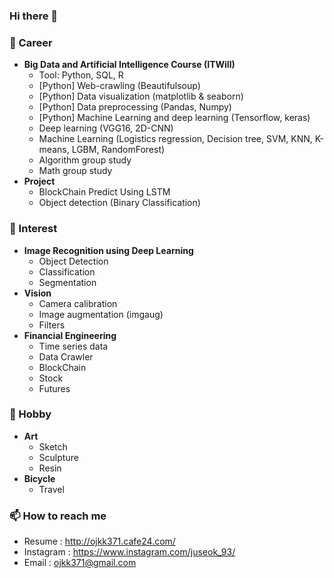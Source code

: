 ### Hi there 👋


### 🔭 Career
  - **Big Data and Artificial Intelligence Course (ITWill)**
    - Tool: Python, SQL, R
    - [Python] Web-crawling (Beautifulsoup)
    - [Python] Data visualization (matplotlib & seaborn)
    - [Python] Data preprocessing (Pandas, Numpy)
    - [Python] Machine Learning and deep learning (Tensorflow, keras)
    - Deep learning (VGG16, 2D-CNN)
    - Machine Learning (Logistics regression, Decision tree, SVM, KNN, K-means, LGBM, RandomForest)
    - Algorithm group study
    - Math group study
  - **Project**
    - BlockChain Predict Using LSTM
    - Object detection (Binary Classification)
### 🌱 Interest
- **Image Recognition using Deep Learning**
    - Object Detection
    - Classification
    - Segmentation
- **Vision**
    - Camera calibration
    - Image augmentation (imgaug)
    - Filters
- **Financial Engineering**
    - Time series data
    - Data Crawler
    - BlockChain
    - Stock
    - Futures
    
### 👯 Hobby
- **Art**
    - Sketch
    - Sculpture
    - Resin
- **Bicycle**
    - Travel

### 📫 How to reach me
- Resume : http://ojkk371.cafe24.com/
- Instagram : https://www.instagram.com/juseok_93/
- Email : ojkk371@gmail.com


<!--
**ojkk371/ojkk371** is a ✨ _special_ ✨ repository because its `README.md` (this file) appears on your GitHub profile.

Here are some ideas to get you started:

- 🔭 I’m currently working on ...
- 🌱 I’m currently learning ...
- 👯 I’m looking to collaborate on ...
- 🤔 I’m looking for help with ...
- 💬 Ask me about ...
- 📫 How to reach me: ...
- 😄 Pronouns: ...
- ⚡ Fun fact: ...
-->
